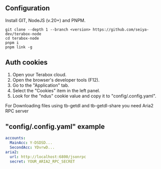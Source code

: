 ## Configuration
Install GIT, NodeJS (v.20+) and PNPM.

```
git clone --depth 1 --branch <version> https://github.com/seiya-dev/terabox-node
cd terabox-node
pnpm i
pnpm link -g
```

## Auth cookies

1. Open your Terabox cloud.
2. Open the browser's developer tools (F12).
3. Go to the "Application" tab.
4. Select the "Cookies" item in the left panel.
5. Look for the "ndus" cookie value and copy it to "config/.config.yaml".

For Downloading files using tb-getdl and tb-getdl-share you need Aria2 RPC server

## "config/.config.yaml" example

```yaml
accounts:
  MainAcc: Y-DSDSD...
  SecondAcc: YDvrwD...
aria2:
  url: http://localhost:6800/jsonrpc
  secret: YOUR_ARIA2_RPC_SECRET
```
